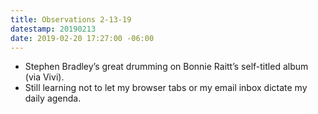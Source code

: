 ```yaml
---
title: Observations 2-13-19
datestamp: 20190213
date: 2019-02-20 17:27:00 -06:00
---
```


- Stephen Bradley’s great drumming on Bonnie Raitt’s self-titled album (via Vivi).
- Still learning not to let my browser tabs or my email inbox dictate my daily agenda.
